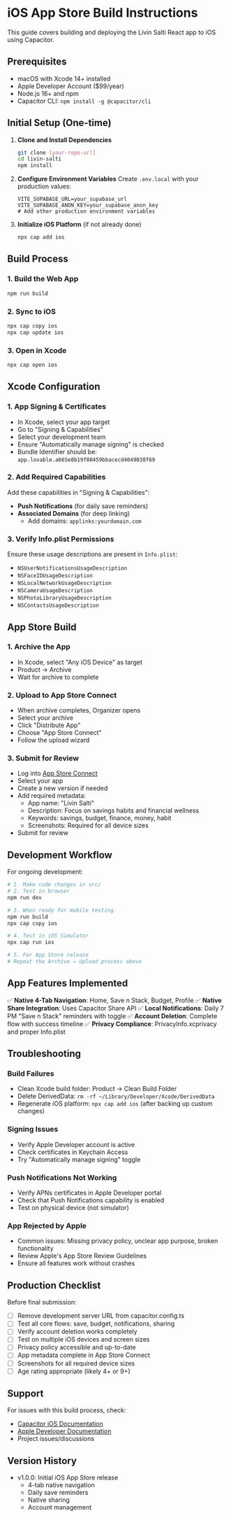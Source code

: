 # iOS App Store Build Instructions

This guide covers building and deploying the Livin Salti React app to iOS using Capacitor.

## Prerequisites

- macOS with Xcode 14+ installed
- Apple Developer Account ($99/year)
- Node.js 16+ and npm
- Capacitor CLI: `npm install -g @capacitor/cli`

## Initial Setup (One-time)

1. **Clone and Install Dependencies**
   ```bash
   git clone [your-repo-url]
   cd livin-salti
   npm install
   ```

2. **Configure Environment Variables**
   Create `.env.local` with your production values:
   ```env
   VITE_SUPABASE_URL=your_supabase_url
   VITE_SUPABASE_ANON_KEY=your_supabase_anon_key
   # Add other production environment variables
   ```

3. **Initialize iOS Platform** (if not already done)
   ```bash
   npx cap add ios
   ```

## Build Process

### 1. Build the Web App
```bash
npm run build
```

### 2. Sync to iOS
```bash
npx cap copy ios
npx cap update ios
```

### 3. Open in Xcode
```bash
npx cap open ios
```

## Xcode Configuration

### 1. App Signing & Certificates
- In Xcode, select your app target
- Go to "Signing & Capabilities"
- Select your development team
- Ensure "Automatically manage signing" is checked
- Bundle Identifier should be: `app.lovable.a665e8b19f80459bbacecd4049038f69`

### 2. Add Required Capabilities
Add these capabilities in "Signing & Capabilities":
- **Push Notifications** (for daily save reminders)
- **Associated Domains** (for deep linking)
  - Add domains: `applinks:yourdomain.com`

### 3. Verify Info.plist Permissions
Ensure these usage descriptions are present in `Info.plist`:
- `NSUserNotificationsUsageDescription`
- `NSFaceIDUsageDescription` 
- `NSLocalNetworkUsageDescription`
- `NSCameraUsageDescription`
- `NSPhotoLibraryUsageDescription`
- `NSContactsUsageDescription`

## App Store Build

### 1. Archive the App
- In Xcode, select "Any iOS Device" as target
- Product → Archive
- Wait for archive to complete

### 2. Upload to App Store Connect
- When archive completes, Organizer opens
- Select your archive
- Click "Distribute App"
- Choose "App Store Connect"
- Follow the upload wizard

### 3. Submit for Review
- Log into [App Store Connect](https://appstoreconnect.apple.com)
- Select your app
- Create a new version if needed
- Add required metadata:
  - App name: "Livin Salti"
  - Description: Focus on savings habits and financial wellness
  - Keywords: savings, budget, finance, money, habit
  - Screenshots: Required for all device sizes
- Submit for review

## Development Workflow

For ongoing development:

```bash
# 1. Make code changes in src/
# 2. Test in browser
npm run dev

# 3. When ready for mobile testing
npm run build
npx cap copy ios

# 4. Test in iOS Simulator
npx cap run ios

# 5. For App Store release
# Repeat the Archive → Upload process above
```

## App Features Implemented

✅ **Native 4-Tab Navigation**: Home, Save n Stack, Budget, Profile
✅ **Native Share Integration**: Uses Capacitor Share API
✅ **Local Notifications**: Daily 7 PM "Save n Stack" reminders with toggle
✅ **Account Deletion**: Complete flow with success timeline
✅ **Privacy Compliance**: PrivacyInfo.xcprivacy and proper Info.plist

## Troubleshooting

### Build Failures
- Clean Xcode build folder: Product → Clean Build Folder
- Delete DerivedData: `rm -rf ~/Library/Developer/Xcode/DerivedData`
- Regenerate iOS platform: `npx cap add ios` (after backing up custom changes)

### Signing Issues
- Verify Apple Developer account is active
- Check certificates in Keychain Access
- Try "Automatically manage signing" toggle

### Push Notifications Not Working
- Verify APNs certificates in Apple Developer portal
- Check that Push Notifications capability is enabled
- Test on physical device (not simulator)

### App Rejected by Apple
- Common issues: Missing privacy policy, unclear app purpose, broken functionality
- Review Apple's App Store Review Guidelines
- Ensure all features work without crashes

## Production Checklist

Before final submission:

- [ ] Remove development server URL from capacitor.config.ts
- [ ] Test all core flows: save, budget, notifications, sharing
- [ ] Verify account deletion works completely
- [ ] Test on multiple iOS devices and screen sizes
- [ ] Privacy policy accessible and up-to-date
- [ ] App metadata complete in App Store Connect
- [ ] Screenshots for all required device sizes
- [ ] Age rating appropriate (likely 4+ or 9+)

## Support

For issues with this build process, check:
- [Capacitor iOS Documentation](https://capacitorjs.com/docs/ios)
- [Apple Developer Documentation](https://developer.apple.com)
- Project issues/discussions

## Version History

- v1.0.0: Initial iOS App Store release
  - 4-tab native navigation
  - Daily save reminders
  - Native sharing
  - Account management